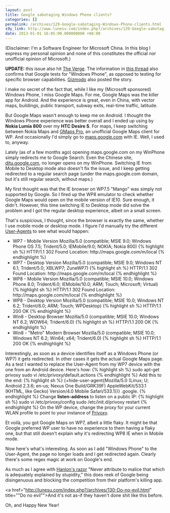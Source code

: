 ```yaml
---
layout: post
title: Google sabotaging Windows Phone clients?
categories: []
permalink: /archives/129-Google-sabotaging-Windows-Phone-clients.html
s9y_link: http://www.lunesu.com/index.php?/archives/129-Google-sabotaging-Windows-Phone-clients.html
date: 2013-01-01 16:05:00.000000000 +08:00
---
```

(Disclaimer: I'm a Software Engineer for Microsoft China. In this blog I express my personal opinion and none of this constitutes the official nor unofficial opinion of Microsoft.)

<strong>UPDATE:</strong> this issue also hit <a href="http://www.theverge.com/2013/1/4/3836510/windows-phone-8-users-unable-to-access-google-maps">The Verge</a>. The information in <a href="http://www.theverge.com/2013/1/4/3834960/google-maps-disabled-on-wp8">this thread</a> also confirms that Google tests for "Windows Phone", as opposed to testing for specific browser capabilities. <a href="http://gizmodo.com/5973295/google-maps-has-never-been-accessible-on-mobile-internet-explorer">Gizmodo</a> also posted the story.

I make no secret of the fact that, while I like my (Microsoft sponsored) Windows Phone, I miss Google Maps. For me, Google Maps was the killer app for Android. And the experience is great, even in China, with vector maps, buildings, public transport, subway exits, real-time traffic, latitude.

But Google Maps wasn't enough to keep me on Android. I thought the Windows Phone experience was better overall and I ended up using by <strong>Nokia Lumia 800</strong> over my <strong>HTC Desire S</strong>. For maps, I keep switching between Nokia Maps and <a href="http://www.windowsphone.com/en-us/store/app/gmaps-pro/5fad1b41-f8db-4397-b584-4a0da12fe233" title="GMaps Pro">GMaps Pro</a>, an unofficial Google Maps client for WP. And occasionally I'd simply go to <a href="http://maps.google.com" title="Google Maps">maps.google.com</a> with IE. Well, I used to, anyway.

Lately (as of a few months ago) opening maps.google.com on my WinPhone simply redirects me to Google Search. Even the Chinese site, <a href="http://ditu.google.com" title="谷歌地图">ditu.google.com</a>, no longer opens on my WinPhone. Switching IE from Mobile to Desktop mode also doesn't fix the issue, and I keep getting redirected to a regular search page (under the maps.google.com domain, but it's still regular search, without maps.)

My first thought was that the IE browser on WP7.5 "Mango" was simply not supported by Google. So I fired up the WP8 emulator to check whether Google Maps would open on the mobile version of IE10. Sure enough, it didn't. However, this time switching IE to Desktop mode did solve the problem and I got the regular desktop experience, albeit on a small screen.

That's suspicious, I thought, since the browser is exactly the same, whether I use mobile mode or desktop mode. I figure I'd manually try the different <a href="http://en.wikipedia.org/wiki/User_agent" title="User Agent on Wikipedia">User-Agents</a> to see what would happen:
<ul><li>WP7 - Mobile Version
Mozilla/5.0 (compatible; MSIE 9.0; Windows Phone OS 7.5; Trident/5.0; IEMobile/9.0; NOKIA; Nokia 800)
{% highlight sh %}
HTTP/1.1 302 Found
Location: http://maps.google.com/m/local
{% endhighlight %}
</li><li>WP7 - Desktop Version
Mozilla/5.0 (compatible; MSIE 9.0; Windows NT 6.1; Trident/5.0; XBLWP7; ZuneWP7)
{% highlight sh %}
HTTP/1.1 302 Found
Location: http://maps.google.com/m/local
{% endhighlight %}
</li><li>WP8 - Mobile Version
Mozilla/5.0 (compatible; MSIE 10.0; Windows Phone 8.0; Trident/6.0; IEMobile/10.0; ARM; Touch; Microsoft; Virtual)
{% highlight sh %}
HTTP/1.1 302 Found
Location: http://maps.google.com/m/local
{% endhighlight %}
</li><li>WP8 - Desktop Version
Mozilla/5.0 (compatible; MSIE 10.0; Windows NT 6.2; Trident/6.0; ARM; Touch; WPDesktop)
{% highlight sh %}
HTTP/1.1 200 OK
{% endhighlight %}
</li><li>Win8 - Desktop Browser
Mozilla/5.0 (compatible; MSIE 10.0; Windows NT 6.2; WOW64; Trident/6.0)
{% highlight sh %}
HTTP/1.1 200 OK
{% endhighlight %}
</li><li>Win8 - "Metro" Modern Browser
Mozilla/5.0 (compatible; MSIE 10.0; Windows NT 6.2; Win64; x64; Trident/6.0)
{% highlight sh %}
HTTP/1.1 200 OK
{% endhighlight %}
</li></ul>
Interestingly, as soon as a device identifies itself as a Windows Phone (or WP7) it gets redirected. In other cases it gets the actual Google Maps page. As a test I wanted to replace the User-Agent from my WP7 device with the one from an Android device. Here's how:
{% highlight sh %}
sudo apt-get privoxy
sudo vi /etc/privoxy/default.actions
{% endhighlight %}
Add this to the end:
{% highlight sh %}
{+hide-user-agent{Mozilla/5.0 (Linux; U; Android 2.3.6; en-us; Nexus One Build/GRK39F) AppleWebKit/533.1 (KHTML, like Gecko) Version/4.0 Mobile Safari/533.1)}}
.google.
{% endhighlight %}
Change <strong>listen-address </strong>to listen on a public IP:
{% highlight sh %}
sudo vi /etc/privoxy/config
sudo /etc/init.d/privoxy restart
{% endhighlight %}
On the WP device, change the proxy for your current WLAN profile to point to your instance of <a href="http://www.privoxy.org/" title="Privoxy HTTP proxy">Privoxy</a>.

Et voilà, you got Google Maps on WP7, albeit a little flaky. It might be that Google preferred WP user to have no experience to them having a flaky one, but that still doesn't explain why it's redirecting WP8 IE when in Mobile mode.

Now here's what's interesting. As soon as I add "Windows Phone" to the User-Agent, the page no longer loads and I get redirected again. Clearly there's some regex magic at work on Google's end.

As much as I agree with <a href="http://en.wikipedia.org/wiki/Hanlon%27s_razor" title="Hanlon's razor on Wikipedia">Hanlon's razor</a> "Never attribute to malice that which is adequately explained by stupidity," this does reek of Google being disingenuous and blocking the competition from their platform's killing app.

<a href="http://lunesu.com/index.php?/archives/130-Do-no-evil.html" title=""Do no evil"">And it's not as-if they haven't done shit like this before.</a>

Oh, and Happy New Year!
